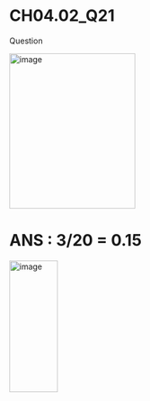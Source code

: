 # CH04.02_Q21
Question  

<img width="224" height="275" alt="image" src="https://github.com/user-attachments/assets/1c8057e0-075e-4dcc-84f9-dbf454bcd3db" />

# ANS : 3/20 = 0.15
<img width="86" height="233" alt="image" src="https://github.com/user-attachments/assets/ae986da2-56f8-40db-b39e-c37dcd23fcba" />
